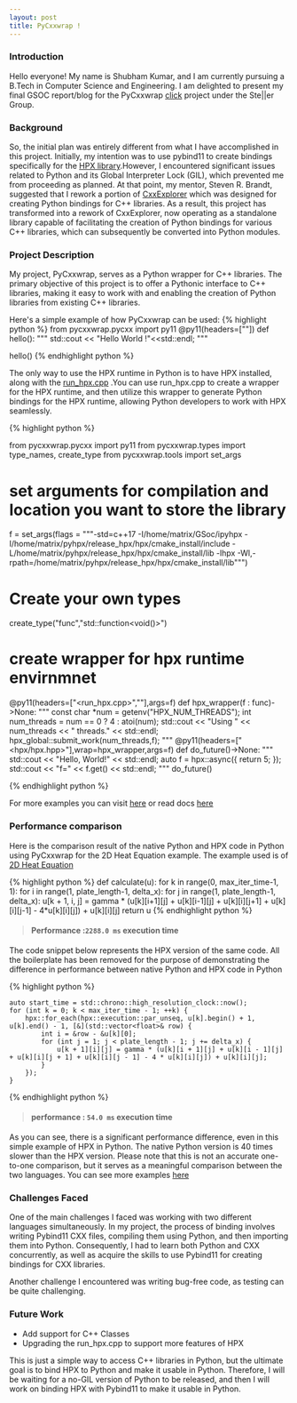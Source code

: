 ```yaml
---
layout: post
title: PyCxxwrap !
---
```

### Introduction
Hello everyone! My name is Shubham Kumar, and I am currently pursuing a B.Tech in Computer Science and Engineering. I am delighted to present my final GSOC report/blog for the PyCxxwrap [click](https://github.com/matrixbot123/pycxxwrap) project under the Ste||er Group.

### Background
So, the initial plan was entirely different from what I have accomplished in this project. Initially, my intention was to use pybind11 to create bindings specifically for the [HPX library](https://github.com/STEllAR-GROUP/hpx).However, I encountered significant issues related to Python and its Global Interpreter Lock (GIL), which prevented me from proceeding as planned. At that point, my mentor, Steven R. Brandt, suggested that I rework a portion of [CxxExplorer](https://github.com/stevenrbrandt/CxxExplorer/blob/master/py11.py) which was designed for creating Python bindings for C++ libraries.
As a result, this project has transformed into a rework of CxxExplorer, now operating as a standalone library capable of facilitating the creation of Python bindings for various C++ libraries, which can subsequently be converted into Python modules.

### Project Description
My project, PyCxxwrap, serves as a Python wrapper for C++ libraries. The primary objective of this project is to offer a Pythonic interface to C++ libraries, making it easy to work with and enabling the creation of Python libraries from existing C++ libraries.

Here's a simple example of how PyCxxwrap can be used: 
{% highlight python %}
from pycxxwrap.pycxx import py11
@py11(headers=["<iostream>"])
def hello():
    """
    std::cout << "Hello World !"<<std::endl;
    """

hello()
{% endhighlight python %}


The only way to use the HPX runtime in Python is to have HPX installed, along with the [run_hpx.cpp](https://github.com/matrixbot123/pycxxwrap/blob/main/run_hpx.cpp) .You can use run_hpx.cpp to create a wrapper for the HPX runtime, and then utilize this wrapper to generate Python bindings for the HPX runtime, allowing Python developers to work with HPX seamlessly.


{% highlight python %}

from pycxxwrap.pycxx import py11
from pycxxwrap.types import type_names, create_type
from pycxxwrap.tools import set_args

# set arguments for compilation and location you want to store the library
f = set_args(flags = """-std=c++17 -I/home/matrix/GSoc/ipyhpx 
          -I/home/matrix/pyhpx/release_hpx/hpx/cmake_install/include 
          -L/home/matrix/pyhpx/release_hpx/hpx/cmake_install/lib -lhpx 
          -Wl,-rpath=/home/matrix/pyhpx/release_hpx/hpx/cmake_install/lib""")

# Create your own types
create_type("func","std::function<void()>")

# create wrapper for hpx runtime envirnmnet
@py11(headers=["<run_hpx.cpp>","<iostream>"],args=f)
def hpx_wrapper(f : func)->None:
    """
    const char *num = getenv("HPX_NUM_THREADS");
    int num_threads = num == 0 ? 4 : atoi(num);
    std::cout << "Using " << num_threads << " threads." << std::endl;
    hpx_global::submit_work(num_threads,f);
    """
@py11(headers=["<hpx/hpx.hpp>"],wrap=hpx_wrapper,args=f)
def do_future()->None:
    """
    std::cout << "Hello, World!" << std::endl;
    auto f = hpx::async([](){ return 5; });
    std::cout << "f=" << f.get() << std::endl;
    """
do_future()

{% endhighlight python %}

For more examples you can visit [here](https://github.com/matrixbot123/pycxxwrap/tree/main/Examples) or read docs [here](https://github.com/matrixbot123/pycxxwrap/tree/main/Docs)
### Performance comparison
Here is the comparison result of the native Python and HPX code in Python using PyCxxwrap for the 2D Heat Equation example. The example used is of [2D Heat Equation](https://github.com/matrixbot123/pycxxwrap/blob/main/Examples/2D_Heat_eq_sim.ipynb)

{% highlight python %}
def calculate(u):
    for k in range(0, max_iter_time-1, 1):
        for i in range(1, plate_length-1, delta_x):
            for j in range(1, plate_length-1, delta_x):
                u[k + 1, i, j] = gamma * (u[k][i+1][j] + u[k][i-1][j] + u[k][i][j+1] + u[k][i][j-1] - 4*u[k][i][j]) + u[k][i][j]
    return u
{% endhighlight python %}
> #### Performance :`2288.0 ms` execution time

The code snippet below represents the HPX version of the same code. All the boilerplate has been removed for the purpose of demonstrating the difference in performance between native Python and HPX code in Python

{% highlight python %}
    
    auto start_time = std::chrono::high_resolution_clock::now();
    for (int k = 0; k < max_iter_time - 1; ++k) {
        hpx::for_each(hpx::execution::par_unseq, u[k].begin() + 1, u[k].end() - 1, [&](std::vector<float>& row) {
            int i = &row - &u[k][0];
            for (int j = 1; j < plate_length - 1; j += delta_x) {
                u[k + 1][i][j] = gamma * (u[k][i + 1][j] + u[k][i - 1][j] + u[k][i][j + 1] + u[k][i][j - 1] - 4 * u[k][i][j]) + u[k][i][j];
            }
        });
    }

{% endhighlight python %}
> #### performance : `54.0 ms` execution time

As you can see, there is a significant performance difference, even in this simple example of HPX in Python. The native Python version is 40 times slower than the HPX version. Please note that this is not an accurate one-to-one comparison, but it serves as a meaningful comparison between the two languages. You can see more examples [here](https://github.com/matrixbot123/pycxxwrap/blob/main/Examples)

### Challenges Faced

One of the main challenges I faced was working with two different languages simultaneously. In my project, the process of binding involves writing Pybind11 CXX files, compiling them using Python, and then importing them into Python. Consequently, I had to learn both Python and CXX concurrently, as well as acquire the skills to use Pybind11 for creating bindings for CXX libraries.

Another challenge I encountered was writing bug-free code, as testing can be quite challenging.
### Future Work

- Add support for C++ Classes
- Upgrading the run_hpx.cpp to support more features of HPX

This is just a simple way to access C++ libraries in Python, but the ultimate goal is to bind HPX to Python and make it usable in Python. Therefore, I will be waiting for a no-GIL version of Python to be released, and then I will work on binding HPX with Pybind11 to make it usable in Python.






